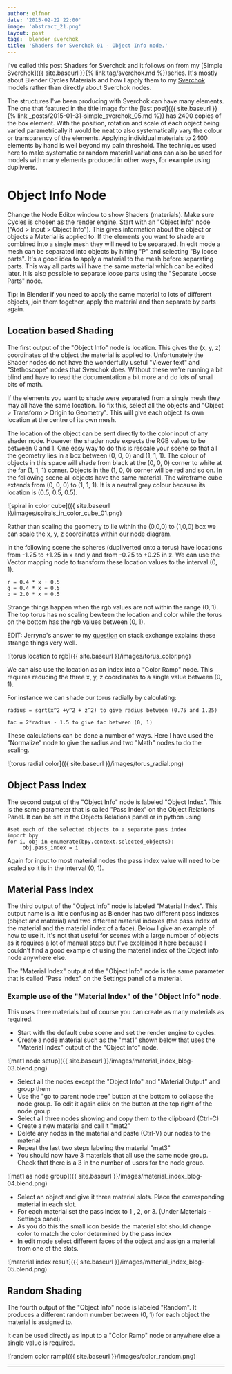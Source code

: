 ```yaml
---
author: elfnor
date: '2015-02-22 22:00'
image: 'abstract_21.png'
layout: post
tags:  blender sverchok
title: 'Shaders for Sverchok 01 - Object Info node.'
---
```


I\'ve called this post Shaders for Sverchok and it follows on from my [Simple Sverchok]({{ site.baseurl }}{% link tag/sverchok.md %})series. It\'s mostly about Blender Cycles Materials and how I apply them to my [Sverchok](http://nikitron.cc.ua/sverchok_en.html) models rather than directly about Sverchok nodes.

The structures I\'ve been producing with Sverchok can have many elements. The one that featured in the title image for the [last post]({{ site.baseurl }}{% link _posts/2015-01-31-simple_sverchok_05.md %}) has 2400 copies of the box element. With the position, rotation and scale of each object being varied parametrically it would be neat to also systematically vary the colour or transparency of the elements. Applying individual materials to 2400 elements by hand is well beyond my pain threshold. The techniques used here to make systematic or random material variations can also be used for models with many elements produced in other ways, for example using dupliverts.

# Object Info Node

Change the Node Editor window to show Shaders (materials). Make sure Cycles is chosen as the render engine. Start with an \"Object Info\" node (\"Add \> Input \> Object Info\"). This gives information about the object or objects a Material is applied to. If the elements you want to shade are combined into a single mesh they will need to be separated. In edit mode a mesh can be separated into objects by hitting \"P\" and selecting \"By loose parts\". It\'s a good idea to apply a material to the mesh before separating parts. This way all parts will have the same material which can be edited later. It is also possible to separate loose parts using the \"Separate Loose Parts\" node.

Tip: In Blender if you need to apply the same material to lots of different objects, join them together, apply the material and then separate by parts again.

## Location based Shading

The first output of the \"Object Info\" node is location. This gives the (x, y, z) coordinates of the object the material is applied to. Unfortunately the Shader nodes do not have the wonderfully useful \"Viewer text\" and \"Stethoscope\" nodes that Sverchok does. Without these we\'re running a bit blind and have to read the documentation a bit more and do lots of small bits of math.

If the elements you want to shade were separated from a single mesh they may all have the same location. To fix this, select all the objects and \"Object \> Transform \> Origin to Geometry\". This will give each object its own location at the centre of its own mesh.

The location of the object can be sent directly to the color input of any shader node. However the shader node expects the RGB values to be between 0 and 1. One easy way to do this is rescale your scene so that all the geometry lies in a box between (0, 0, 0) and (1, 1, 1). The colour of objects in this space will shade from black at the (0, 0, 0) corner to white at the far (1, 1, 1) corner. Objects in the (1, 0, 0) corner will be red and so on. In the following scene all objects have the same material. The wireframe cube extends from (0, 0, 0) to (1, 1, 1). It is a neutral grey colour because its location is (0.5, 0.5, 0.5).

![spiral in color cube]({{ site.baseurl }}/images/spirals_in_color_cube_01.png)

Rather than scaling the geometry to lie within the (0,0,0) to (1,0,0) box we can scale the x, y, z coordinates within our node diagram.

In the following scene the spheres (dupliverted onto a torus) have locations from -1.25 to +1.25 in x and y and from -0.25 to +0.25 in z. We can use the Vector mapping node to transform these location values to the interval (0, 1).

    r = 0.4 * x + 0.5
    g = 0.4 * x + 0.5
    b = 2.0 * x + 0.5

Strange things happen when the rgb values are not within the range (0, 1). The top torus has no scaling bewteen the location and color while the torus on the bottom has the rgb values between (0, 1).

EDIT: Jerryno\'s answer to my [question](http://blender.stackexchange.com/questions/26254/how-and-when-does-clipping-of-rgb-values-happen) on stack exchange explains these strange things very well.

![torus location to rgb]({{ site.baseurl }}/images/torus_color.png)

We can also use the location as an index into a \"Color Ramp\" node. This requires reducing the three x, y, z coordinates to a single value between (0, 1).

For instance we can shade our torus radially by calculating:

    radius = sqrt(x^2 +y^2 + z^2) to give radius between (0.75 and 1.25)

    fac = 2*radius - 1.5 to give fac between (0, 1)

These calculations can be done a number of ways. Here I have used the \"Normalize\" node to give the radius and two \"Math\" nodes to do the scaling.

![torus radial color]({{ site.baseurl }}/images/torus_radial.png)

## Object Pass Index

The second output of the \"Object Info\" node is labeled \"Object Index\". This is the same parameter that is called \"Pass Index\" on the Object Relations Panel. It can be set in the Objects Relations panel or in python using

    #set each of the selected objects to a separate pass index
    import bpy
    for i, obj in enumerate(bpy.context.selected_objects):
         obj.pass_index = i

Again for input to most material nodes the pass index value will need to be scaled so it is in the interval (0, 1).

## Material Pass Index

The third output of the \"Object Info\" node is labeled \"Material Index\". This output name is a little confusing as Blender has two different pass indexes (object and material) and two different material indexes (the pass index of the material and the material index of a face). Below I give an example of how to use it. It\'s not that useful for scenes with a large number of objects as it requires a lot of manual steps but I\'ve explained it here because I couldn\'t find a good example of using the material index of the Object info node anywhere else.

The \"Material Index\" output of the \"Object Info\" node is the same parameter that is called \"Pass Index\" on the Settings panel of a material.

### Example use of the \"Material Index\" of the \"Object Info\" node.

This uses three materials but of course you can create as many materials as required.

-   Start with the default cube scene and set the render engine to cycles.
-   Create a node material such as the \"mat1\" shown below that uses the \"Material Index\" output of the \"Object Info\" node.

![mat1 node setup]({{ site.baseurl }}/images/material_index_blog-03.blend.png)

-   Select all the nodes except the \"Object Info\" and \"Material Output\" and group them
-   Use the \"go to parent node tree\" button at the bottom to collapse the node group. To edit it again click on the button at the top right of the node group
-   Select all three nodes showing and copy them to the clipboard (Ctrl-C)
-   Create a new material and call it \"mat2\"
-   Delete any nodes in the material and paste (Ctrl-V) our nodes to the material
-   Repeat the last two steps labeling the material \"mat3\"
-   You should now have 3 materials that all use the same node group. Check that there is a 3 in the number of users for the node group.

![mat1 as node group]({{ site.baseurl }}/images/material_index_blog-04.blend.png)

-   Select an object and give it three material slots. Place the corresponding material in each slot.
-   For each material set the pass index to 1 , 2, or 3. (Under Materials - Settings panel).
-   As you do this the small icon beside the material slot should change color to match the color determined by the pass index
-   In edit mode select different faces of the object and assign a material from one of the slots.

![material index result]({{ site.baseurl }}/images/material_index_blog-05.blend.png)

## Random Shading

The fourth output of the \"Object Info\" node is labeled \"Random\". It produces a different random number between (0, 1) for each object the material is assigned to.

It can be used directly as input to a \"Color Ramp\" node or anywhere else a single value is required.

![random color ramp]({{ site.baseurl }}/images/color_random.png)

------------------------------------------------------------------------
